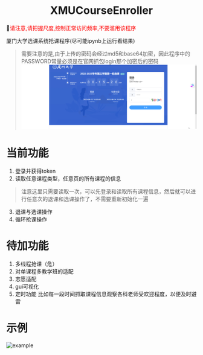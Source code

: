 <h1 align="center" style="text-align:center;">XMUCourseEnroller</h1>
🚩<span style="color:red;">请注意,请把握尺度,控制正常访问频率,不要滥用该程序</span>

厦门大学选课系统抢课程序(尽可能ipynb上运行看结果)
> 需要注意的是,由于上传的密码会经过md5和base64加密，因此程序中的PASSWORD常量必须是在官网抓包login那个加密后的密码
![password](images/password.gif)

# 当前功能
1. 登录并获得token
2. 读取任意课程类型，任意页的所有课程的信息
> 注意这里只需要读取一次，可以先登录和读取所有课程信息，然后就可以进行任意次的退课和选课操作了，不需要重新初始化一遍

3. 退课与选课操作
4. 循环抢课操作

# 待加功能
1. 多线程抢课（危）
2. 对单课程多教学班的适配
3. 志愿适配
4. gui可视化
5. 定时功能 比如每一段时间抓取课程信息观察各科老师受欢迎程度，以便及时避雷

# 示例
![example](images/show.gif)
